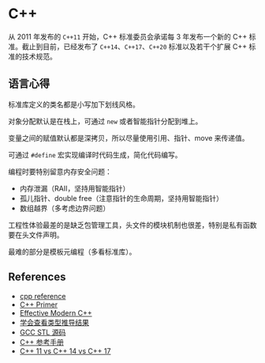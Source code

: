# C++

从 2011 年发布的 `C++11` 开始，C++ 标准委员会承诺每 3 年发布一个新的 C++ 标准。截止到目前，已经发布了 `C++14`、`C++17`、`C++20` 标准以及若干个扩展 C++ 标准的技术规范。


## 语言心得

标准库定义的类名都是小写加下划线风格。

对象分配默认是在栈上，可通过 `new` 或者智能指针分配到堆上。

变量之间的赋值默认都是深拷贝，所以尽量使用引用、指针、move 来传递值。

可通过 `#define` 宏实现编译时代码生成，简化代码编写。

编程时要特别留意内存安全问题：

- 内存泄漏（RAII，坚持用智能指针）
- 孤儿指针、double free（注意指针的生命周期，坚持用智能指针）
- 数组越界（多考虑边界问题）

工程性体验最差的是缺乏包管理工具，头文件的模块机制也很差，特别是私有函数要在头文件声明。

最难的部分是模板元编程（多看标准库）。



## References

- [cpp reference](https://en.cppreference.com/w/)
- [C++ Primer]()
- [Effective Modern C++](https://cntransgroup.github.io/EffectiveModernCppChinese/Introduction)
- [学会查看类型推导结果](https://cntransgroup.github.io/EffectiveModernCppChinese/1.DeducingTypes/item4.html)
- [GCC STL 源码](https://github.com/gcc-mirror/gcc/tree/master/libstdc++-v3/src)
- [C++ 参考手册](https://www.apiref.com/cpp-zh/cpp.html)
- [C++ 11 vs C++ 14 vs C++ 17](https://www.geeksforgeeks.org/c-11-vs-c-14-vs-c-17/)